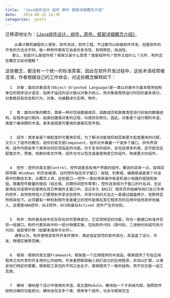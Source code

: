 ```yaml
---
title:  "Java组件设计 组件 原件 框架详细概念介绍"
date:   2014-08-25 14:30
categories: _posts
---
```


迁移源地址为：<a href="http://bgwan.blog.163.com/blog/static/23930101620147258522564/">《Java组件设计，组件，原件，框架详细概念介绍》</a>

        从事计算机编程的人很多，软件测试，软件工程。不过都可以称做软件开发，但是软件的开发的方法也不同，每一种软件都有它自身的复杂性，和特殊性，挑战性。
       那么，到底什么是组件呢？框架又是什么意思？类是组件吗？控件又指什么？元件、构件这些概念又如何理解？
这些概念，都没有一个统一的标准答案，因此在软件开发过程中，这些术语经常被混淆，作者根据自己的工作体会，对这些概念解释如下：


      1  对象：面向对象语言(Object-Oriented Language)是一类以对象作为基本程序结构单位的程序设计语言，指用于描述的设计是以对象为核心，而对象是程序运行时刻的基本成分。对象都具有状态和行为。对象，也被翻译为实例、物件。


      2  类：面向对象的概念。类是一种对包括数据成员、函数成员和嵌套类型进行封装的数据结构。在程序运行期间，由类创建成对象的过程，叫类的实例化。因此，对象是个运行期的术语，类是个编译期的术语。类本身就是可重用的直接实现手段。


      3  组件：类本身是个细粒度的可重用实现，为了解决功能或机制层面更大粒度重用的问题，又引入了组件的概念。组件的英文是Component，组件对外暴露一个或多个接口，供外界调用。组件内部由多个类来协同实现指定的功能。对于复杂的组件，会包括很多的类，还可能包含配臵文件、界面、依赖的库文件等，组件也可以包含或者使用其它的组件，构成更大的组件。


      4  控件：控件的英文是Control，控件就是具有用户界面的组件。要说的具体一点，就得回顾早期 Windows 的历史根源，当时控件指任何子窗口：按钮、列表框、编辑框或者某个对话框中的静态文本。从概念上讲，这些窗口——控件——类似用来操作收音机或小电器的旋钮和按钮。随着控件数量的增加（组合框、日期时间控件等等），控件逐渐成为子窗口的代名词，无论是用在对话框中还是用在其它种类的主窗口中。没过多久 BASIC 程序员开始编写他们自己专用的控件，自然而然地人们便想到共享这些控件。共享代码的方法之一是通过磁盘拷贝，但那样显然效率低下。必须要有一种机制使开发者建立的控件能够在其它程序员的应用中轻而易举地插入，这便是VBA控件，OLE控件，OCX和最后ActiveX 控件产生的动机。


      5  构件：构件是系统中实际存在的可更换部分，它实现特定的功能，符合一套接口标准并实现一组接口。构件代表系统中的一部分物理实施，包括软件代码（源代码、二进制代码或可执行代码）或其等价物（如脚本或命令文件）。
        通常认为，构件是特定软件开发环境中、满足指定规范的软件部分，其涵盖了设计、开发、物理实施等范畴。


      6  框架：框架的英文是Framework，框架是一个应用程序的半成品。框架提供了可在应用程序之间共享的可复用的公共结构。开发者把框架融入他们自己的应用程序，并加以扩展，以满足他们特定的需要。框架和工具包的不同之处在于，框架提供了一致的结构，而不仅仅是一组工具类。


      7  模块：模块是个设计中使用的术语，英文是Module。模块指一个子系统内部，按照软件结构分解的功能部分。模块会包含多个类、使用多个组件，也会与框架交互


